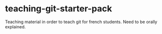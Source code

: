 # teaching-git-starter-pack
Teaching material in order to teach git for french students. Need to be orally explained.

